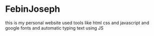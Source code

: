 # FebinJoseph
this is my personal website used tools like html css and javascript and google fonts and automatic typing text using JS
